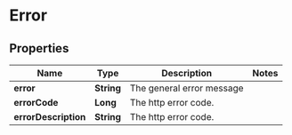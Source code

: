 # Error

## Properties
Name | Type | Description | Notes
------------ | ------------- | ------------- | -------------
**error** | **String** | The general error message | 
**errorCode** | **Long** | The http error code. | 
**errorDescription** | **String** | The http error code. | 
